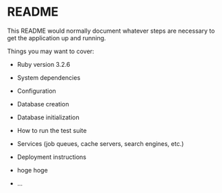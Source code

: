 # README

This README would normally document whatever steps are necessary to get the
application up and running.

Things you may want to cover:

- Ruby version 3.2.6

- System dependencies

- Configuration

- Database creation

- Database initialization

- How to run the test suite

- Services (job queues, cache servers, search engines, etc.)

- Deployment instructions

- hoge hoge

- ...
